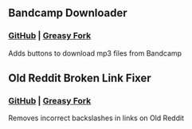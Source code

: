 
## Bandcamp Downloader

### [GitHub](https://github.com/qwhert/userscripts/raw/main/Bandcamp-Downloader.user.js) | [Greasy Fork](https://greasyfork.org/en/scripts/435821-bandcamp-downloader) 

Adds buttons to download mp3 files from Bandcamp

## Old Reddit Broken Link Fixer

### [GitHub](https://github.com/qwhert/userscripts/raw/main/Old-Reddit-Link-Fixer.user.js) | [Greasy Fork](https://greasyfork.org/en/scripts/435823-old-reddit-broken-link-fixer)

Removes incorrect backslashes in links on Old Reddit
